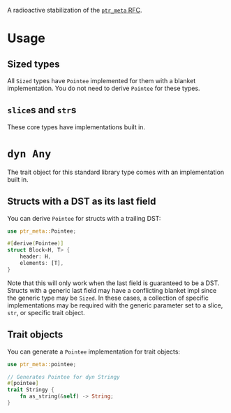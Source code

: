 A radioactive stabilization of the [`ptr_meta` RFC][rfc].

[rfc]: https://rust-lang.github.io/rfcs/2580-ptr-meta.html

# Usage

## Sized types

All `Sized` types have `Pointee` implemented for them with a blanket implementation. You do not
need to derive `Pointee` for these types.

## `slice`s and `str`s

These core types have implementations built in.

# `dyn Any`

The trait object for this standard library type comes with an implementation built in.

## Structs with a DST as its last field

You can derive `Pointee` for structs with a trailing DST:

```rust
use ptr_meta::Pointee;

#[derive(Pointee)]
struct Block<H, T> {
    header: H,
    elements: [T],
}
```

Note that this will only work when the last field is guaranteed to be a DST. Structs with a
generic last field may have a conflicting blanket impl since the generic type may be `Sized`. In
these cases, a collection of specific implementations may be required with the generic parameter
set to a slice, `str`, or specific trait object.

## Trait objects

You can generate a `Pointee` implementation for trait objects:

```rust
use ptr_meta::pointee;

// Generates Pointee for dyn Stringy
#[pointee]
trait Stringy {
    fn as_string(&self) -> String;
}
```
